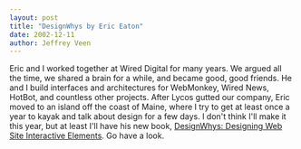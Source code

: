 ```yaml
--- 
layout: post
title: "DesignWhys by Eric Eaton"
date: 2002-12-11
author: Jeffrey Veen
---
```

Eric and I worked together at Wired Digital for many years. We argued all the time, we shared a brain for a while, and became good, good friends. He and I build interfaces and architectures for WebMonkey, Wired News, HotBot, and countless other projects. After Lycos gutted our company, Eric moved to an island off the coast of Maine, where I try to get at least once a year to kayak and talk about design for a few days. I don't think I'll make it this year, but at least I'll have his new book, <a title="" href="http://www.deliberate-design.com/designwhys/index.html">DesignWhys: Designing Web Site Interactive Elements</a>. Go have a look.


&#8203;